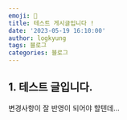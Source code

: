 ```yaml
---
emoji: 💖
title: 테스트 게시글입니다 !
date: '2023-05-19 16:10:00'
author: logkyung
tags: 블로그
categories: 블로그
---
```


## 1. 테스트 글입니다.

변경사항이 잘 반영이 되어야 할텐데...

